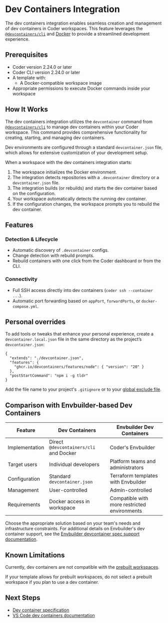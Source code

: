 # Dev Containers Integration

The dev containers integration enables seamless creation and management of dev containers in Coder workspaces.
This feature leverages the [`@devcontainers/cli`](https://github.com/devcontainers/cli) and [Docker](https://www.docker.com)
to provide a streamlined development experience.

## Prerequisites

- Coder version 2.24.0 or later
- Coder CLI version 2.24.0 or later
- A template with:
  - A Docker-compatible workspace image
- Appropriate permissions to execute Docker commands inside your workspace

## How It Works

The dev containers integration utilizes the `devcontainer` command from
[`@devcontainers/cli`](https://github.com/devcontainers/cli) to manage dev
containers within your Coder workspace.
This command provides comprehensive functionality for creating, starting, and managing dev containers.

Dev environments are configured through a standard `devcontainer.json` file,
which allows for extensive customization of your development setup.

When a workspace with the dev containers integration starts:

1. The workspace initializes the Docker environment.
1. The integration detects repositories with a `.devcontainer` directory or a `devcontainer.json` file.
1. The integration builds (or rebuilds) and starts the dev container based on the configuration.
1. Your workspace automatically detects the running dev container.
1. If the configuration changes, the workspace prompts you to rebuild the dev container.

## Features

### Detection & Lifecycle

- Automatic discovery of `.devcontainer` configs.
- Change detection with rebuild prompts.
- Rebuild containers with one click from the Coder dashboard or from the CLI.

### Connectivity

- Full SSH access directly into dev containers (`coder ssh --container ...`).
- Automatic port forwarding based on `appPort`, `forwardPorts`, or `docker-compose.yml`.

## Personal overrides

To add tools or tweaks that enhance your personal experience, create a `devcontainer.local.json` file in the same
directory as the project’s `devcontainer.json`:

```jsonc
{
  "extends": "./devcontainer.json",
  "features": {
    "ghcr.io/devcontainers/features/node": { "version": "20" }
  },
  "postStartCommand": "npm i -g tldr"
}
```

Add the file name to your project's `.gitignore` or to your
[global exclude file](https://docs.github.com/en/get-started/git-basics/ignoring-files#configuring-ignored-files-for-all-repositories-on-your-computer).

## Comparison with Envbuilder-based Dev Containers

| Feature        | Dev Containers                         | Envbuilder Dev Containers                    |
|----------------|----------------------------------------|----------------------------------------------|
| Implementation | Direct `@devcontainers/cli` and Docker | Coder's Envbuilder                           |
| Target users   | Individual developers                  | Platform teams and administrators            |
| Configuration  | Standard `devcontainer.json`           | Terraform templates with Envbuilder          |
| Management     | User-controlled                        | Admin-controlled                             |
| Requirements   | Docker access in workspace             | Compatible with more restricted environments |

Choose the appropriate solution based on your team's needs and infrastructure constraints.
For additional details on Envbuilder's dev container support, see the
[Envbuilder devcontainer spec support documentation](https://github.com/coder/envbuilder/blob/main/docs/devcontainer-spec-support.md).

## Known Limitations

Currently, dev containers are not compatible with the [prebuilt workspaces](../../admin/templates/extending-templates/prebuilt-workspaces.md).

If your template allows for prebuilt workspaces, do not select a prebuilt workspace if you plan to use a dev container.

## Next Steps

- [Dev container specification](https://containers.dev/)
- [VS Code dev containers documentation](https://code.visualstudio.com/docs/devcontainers/containers)
